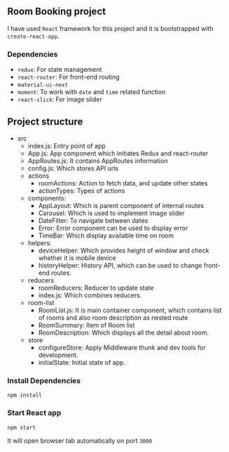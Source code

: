 ## Room Booking project
I have used `React` framework for this project and it is bootstrapped with `create-react-app`.

### Dependencies
- `redux`: For state management
- `react-router`: For front-end routing
- `material-ui-next`
- `moment`: To work with `date` and `time` related function
- `react-slick`: For image slider

## Project structure

- src
  - index.js: Entry point of app
  - App.js: App component which initiates Redux and react-router
  - AppRoutes.js: It contains AppRoutes information
  - config.js: Which stores API urls
  - actions
    - roomActions: Action to fetch data, and update other states
    - actionTypes: Types of actions
  - components:
    - AppLayout: Which is parent component of internal routes
    - Carousel: Which is used to implement image slider
    - DateFilter: To navigate between dates
    - Error: Error component can be used to display error
    - TimeBar: Which display available time on room
  - helpers:
    - deviceHelper: Which provides height of window and check whether it is mobile device
    - historyHelper: History API, which can be used to change front-end routes.
  - reducers
    - roomReducers: Reducer to update state
    - index.js: Which combines reducers.
  - room-list
    - RoomList.js: It is main container component, which contains list of rooms and also room description as nested route
    - RoomSummary: Item of Room list
    - RoomDescription: Which displays all the detail about room.
  - store
    - configureStore: Apply Middleware thunk and dev tools for development.
    - initialState: Initial state of app.

### Install Dependencies
```
npm install
```

### Start React app
```
npm start
```
It will open browser tab automatically on port `3000`


